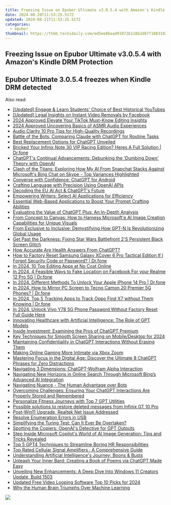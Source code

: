```yaml
---
title: Freezing Issue on Epubor Ultimate v3.0.5.4 with Amazon's Kindle DRM Protection
date: 2024-08-20T11:53:25.517Z
updated: 2024-08-21T11:53:25.517Z
categories:
  - epubor
thumbnail: https://thmb.techidaily.com/ed5ee8baad91072b118b2d67f1083103fa228337347cb369c95ebc26efcbbaf5.jpg
---
```


## Freezing Issue on Epubor Ultimate v3.0.5.4 with Amazon's Kindle DRM Protection

## Epubor Ultimate 3.0.5.4 freezes when Kindle DRM detected



<ins class="adsbygoogle"
     style="display:block"
     data-ad-format="autorelaxed"
     data-ad-client="ca-pub-7571918770474297"
     data-ad-slot="1223367746"></ins>



<ins class="adsbygoogle"
     style="display:block"
     data-ad-client="ca-pub-7571918770474297"
     data-ad-slot="8358498916"
     data-ad-format="auto"
     data-full-width-responsive="true"></ins>

<span class="atpl-alsoreadstyle">Also read:</span>
<div><ul>
<li><a href="https://youtube-video-recordings.techidaily.com/updated-engage-and-learn-students-choice-of-best-historical-youtubes/"><u>[Updated] Engage & Learn  Students' Choice of Best Historical YouTubes</u></a></li>
<li><a href="https://facebook-clips.techidaily.com/updated-legal-insights-on-instant-video-removals-by-facebook/"><u>[Updated] Legal Insights on Instant Video Removals by Facebook</u></a></li>
<li><a href="https://article-helps.techidaily.com/2024-approved-elevate-your-tiktok-must-know-editing-insights/"><u>2024 Approved  Elevate Your TikTok  Must-Know Editing Insights</u></a></li>
<li><a href="https://youtube-stream.techidaily.com/2024-approved-uncovering-basics-of-asmr-audio-experiences/"><u>2024 Approved  Uncovering Basics of ASMR Audio Experiences</u></a></li>
<li><a href="https://youtube-clips.techidaily.com/audio-clarity-10-pro-tips-for-high-quality-recordings/"><u>Audio Clarity  10 Pro Tips for High-Quality Recordings</u></a></li>
<li><a href="https://tech-haven.techidaily.com/battle-of-the-bots-comparing-claude-with-chatgpt-for-routine-tasks/"><u>Battle of the Bots: Comparing Claude with ChatGPT for Routine Tasks</u></a></li>
<li><a href="https://tech-haven.techidaily.com/best-replacement-options-for-chatgpt-unveiled/"><u>Best Replacement Options for ChatGPT Unveiled</u></a></li>
<li><a href="https://howto.techidaily.com/bricked-your-infinix-note-30-vip-racing-edition-heres-a-full-solution-drfone-by-drfone-fix-android-problems-fix-android-problems/"><u>Bricked Your Infinix Note 30 VIP Racing Edition? Heres A Full Solution | Dr.fone</u></a></li>
<li><a href="https://tech-haven.techidaily.com/chatgpts-continual-advancements-debunking-the-dumbing-down-theory-with-openai/"><u>ChatGPT's Continual Advancements: Debunking the 'Dumbing Down' Theory with OpenAI</u></a></li>
<li><a href="https://tech-haven.techidaily.com/clash-of-the-titans-exploring-how-my-ai-from-snapchat-stacks-against-microsofts-bing-chat-on-skype-top-variances-highlighted/"><u>Clash of the Titans: Exploring How My AI From Snapchat Stacks Against Microsoft's Bing Chat on Skype - Top Variances Highlighted</u></a></li>
<li><a href="https://tech-haven.techidaily.com/converse-with-confidence-chatgpt-for-android/"><u>Converse with Confidence: ChatGPT for Android</u></a></li>
<li><a href="https://tech-haven.techidaily.com/crafting-language-with-precision-using-openai-apis/"><u>Crafting Language with Precision Using OpenAI APIs</u></a></li>
<li><a href="https://tech-haven.techidaily.com/decoding-the-eu-ai-act-and-chatgpts-future/"><u>Decoding the EU AI Act & ChatGPT's Future</u></a></li>
<li><a href="https://tech-haven.techidaily.com/empowering-writers-select-ai-applications-for-efficiency/"><u>Empowering Writers: Select AI Applications for Efficiency</u></a></li>
<li><a href="https://tech-haven.techidaily.com/essential-web-based-applications-to-boost-your-prompt-crafting-abilities/"><u>Essential Web-Based Applications to Boost Your Prompt Crafting Abilities</u></a></li>
<li><a href="https://tech-haven.techidaily.com/evaluating-the-value-of-chatgpt-plus-an-in-depth-analysis/"><u>Evaluating the Value of ChatGPT Plus: An In-Depth Analysis</u></a></li>
<li><a href="https://tech-haven.techidaily.com/from-concept-to-canvas-how-to-harness-microsofte-ai-image-creation-capabilities-for-unique-visuals/"><u>From Concept to Canvas: How to Harness Microsoft'e AI Image Creation Capabilities for Unique Visuals</u></a></li>
<li><a href="https://tech-haven.techidaily.com/from-exclusive-to-inclusive-demystifying-how-gpt-n-is-revolutionizing-global-usage/"><u>From Exclusive to Inclusive: Demystifying How GPT-N Is Revolutionizing Global Usage</u></a></li>
<li><a href="https://win-answers.techidaily.com/get-past-the-darkness-fixing-star-wars-battlefront-2s-persistent-black-screen-glitch/"><u>Get Past the Darkness: Fixing Star Wars Battlefront 2'S Persistent Black Screen Glitch</u></a></li>
<li><a href="https://tech-haven.techidaily.com/how-accurate-are-health-answers-from-chatgpt/"><u>How Accurate Are Health Answers From ChatGPT?</u></a></li>
<li><a href="https://techidaily.com/how-to-factory-reset-samsung-galaxy-xcover-6-pro-tactical-edition-if-i-forgot-security-code-or-password-drfone-by-drfone-reset-android-reset-android/"><u>How to Factory Reset Samsung Galaxy XCover 6 Pro Tactical Edition If I Forgot Security Code or Password? | Dr.fone</u></a></li>
<li><a href="https://youtube-docs.techidaily.com/24-10-top-editing-apps-at-no-cost-online/"><u>In 2024, 10 Top Editing Apps at No Cost Online</u></a></li>
<li><a href="https://location-social.techidaily.com/in-2024-4-feasible-ways-to-fake-location-on-facebook-for-your-realme-12-pro-5g-drfone-by-drfone-virtual-android/"><u>In 2024, 4 Feasible Ways to Fake Location on Facebook For your Realme 12 Pro 5G | Dr.fone</u></a></li>
<li><a href="https://iphone-unlock.techidaily.com/in-2024-different-methods-to-unlock-your-apple-iphone-14-pro-drfone-by-drfone-ios/"><u>In 2024, Different Methods To Unlock Your Apple iPhone 14 Pro | Dr.fone</u></a></li>
<li><a href="https://screen-mirror.techidaily.com/in-2024-how-to-mirror-pc-screen-to-tecno-camon-20-premier-5g-phones-drfone-by-drfone-android/"><u>In 2024, How to Mirror PC Screen to Tecno Camon 20 Premier 5G Phones? | Dr.fone</u></a></li>
<li><a href="https://android-location-track.techidaily.com/in-2024-top-5-tracking-apps-to-track-oppo-find-x7-without-them-knowing-drfone-by-drfone-virtual-android/"><u>In 2024, Top 5 Tracking Apps to Track Oppo Find X7 without Them Knowing | Dr.fone</u></a></li>
<li><a href="https://android-unlock.techidaily.com/in-2024-unlock-vivo-y78-5g-phone-password-without-factory-reset-full-guide-here-by-drfone-android/"><u>In 2024, Unlock Vivo Y78 5G Phone Password Without Factory Reset Full Guide Here</u></a></li>
<li><a href="https://tech-haven.techidaily.com/innovating-healthcare-with-artificial-intelligence-the-role-of-gpt-models/"><u>Innovating Healthcare with Artificial Intelligence: The Role of GPT Models</u></a></li>
<li><a href="https://tech-haven.techidaily.com/inside-investment-examining-the-pros-of-chatgpt-premium/"><u>Inside Investment: Examining the Pros of ChatGPT Premium</u></a></li>
<li><a href="https://screen-video-capture.techidaily.com/key-techniques-for-smooth-screen-sharing-on-mobiledesktop-for-2024/"><u>Key Techniques for Smooth Screen Sharing on Mobile/Desktop for 2024</u></a></li>
<li><a href="https://tech-haven.techidaily.com/maintaining-confidentiality-in-chatgpt-interactions-without-erasing-them/"><u>Maintaining Confidentiality in ChatGPT Interactions Without Erasing Them</u></a></li>
<li><a href="https://extra-tips.techidaily.com/making-online-gaming-more-intimate-via-xbox-zoom/"><u>Making Online Gaming More Intimate via Xbox Zoom</u></a></li>
<li><a href="https://tech-haven.techidaily.com/mastering-focus-in-the-digital-age-discover-the-ultimate-8-chatgpt-phrases-for-zero-distractions/"><u>Mastering Focus in the Digital Age: Discover the Ultimate 8 ChatGPT Phrases for Zero Distractions</u></a></li>
<li><a href="https://tech-haven.techidaily.com/navigating-3-dimensions-chatgpt-wolfram-alpha-interaction/"><u>Navigating 3 Dimensions: ChatGPT-Wolfram Alpha Interaction</u></a></li>
<li><a href="https://tech-haven.techidaily.com/navigating-new-horizons-in-online-search-through-microsoft-bings-advanced-ai-integration/"><u>Navigating New Horizons in Online Search Through Microsoft Bing’s Advanced AI Integration</u></a></li>
<li><a href="https://tech-haven.techidaily.com/navigating-nuance-the-human-advantage-over-bots/"><u>Navigating Nuance - The Human Advantage over Bots</u></a></li>
<li><a href="https://tech-haven.techidaily.com/overcoming-challenges-ensuring-your-chatgpt-interactions-are-properly-stored-and-remembered/"><u>Overcoming Challenges: Ensuring Your ChatGPT Interactions Are Properly Stored and Remembered</u></a></li>
<li><a href="https://tech-haven.techidaily.com/personalize-fitness-journeys-with-top-7-gpt-utilities/"><u>Personalize Fitness Journeys with Top 7 GPT Utilities</u></a></li>
<li><a href="https://review-topics.techidaily.com/possible-solutions-to-restore-deleted-messages-from-infinix-gt-10-pro-by-fonelab-android-recover-messages/"><u>Possible solutions to restore deleted messages from Infinix GT 10 Pro</u></a></li>
<li><a href="https://driver-error.techidaily.com/post-win11-upgrade-realtek-net-issue-addressed/"><u>Post-Win11 Upgrade, Realtek Net Issue Addressed</u></a></li>
<li><a href="https://driver-error.techidaily.com/resolve-enumeration-errors-in-usb/"><u>Resolve Enumeration Errors in USB</u></a></li>
<li><a href="https://tech-haven.techidaily.com/simplifying-the-turing-test-can-it-ever-be-overtaken/"><u>Simplifying the Turing Test: Can It Ever Be Overtaken?</u></a></li>
<li><a href="https://tech-haven.techidaily.com/spotting-the-copiers-openais-detective-for-gpt-outputs/"><u>Spotting the Copiers: OpenAI's Detective for GPT Outputs</u></a></li>
<li><a href="https://tech-haven.techidaily.com/step-inside-microsoft-copilots-world-of-ai-image-generation-tips-and-tricks-revealed/"><u>Step Inside Microsoft Copilot's World of AI Image Generation: Tips and Tricks Revealed</u></a></li>
<li><a href="https://tech-haven.techidaily.com/top-5-gpt4-techniques-to-streamline-boring-hr-responsibilities/"><u>Top 5 GPT4 Techniques to Streamline Boring HR Responsibilities</u></a></li>
<li><a href="https://buynow-tips.techidaily.com/top-rated-cellular-signal-amplifiers-a-comprehensive-guide/"><u>Top Rated Cellular Signal Amplifiers : A Comprehensive Guide</u></a></li>
<li><a href="https://tech-haven.techidaily.com/understanding-artificial-intelligences-journey-boons-and-busts/"><u>Understanding Artificial Intelligence's Journey: Boons & Busts</u></a></li>
<li><a href="https://tech-haven.techidaily.com/unleash-your-inner-bard-creating-a-book-of-poems-via-chatgpt-made-easy/"><u>Unleash Your Inner Bard: Creating a Book of Poems via ChatGPT Made Easy</u></a></li>
<li><a href="https://techtrends.techidaily.com/unveiling-new-enhancements-a-deep-dive-into-windows-11-creators-update-build-1503/"><u>Unveiling New Enhancements: A Deep Dive Into Windows 11 Creators Update, Build 1503</u></a></li>
<li><a href="https://ai-video-apps.techidaily.com/updated-free-video-looping-software-top-10-picks-for-2024/"><u>Updated Free Video Looping Software Top 10 Picks for 2024</u></a></li>
<li><a href="https://tech-haven.techidaily.com/why-the-human-brain-triumphs-over-machine-learning/"><u>Why the Human Brain Triumphs Over Machine Learning</u></a></li>
</ul></div>

<!-- affiliate ads begin -->
<a href="https://secure.2checkout.com/order/checkout.php?PRODS=2201613&QTY=1&AFFILIATE=108875&CART=1"><img src="https://www.macdvdripperpro.com/images/devices-3.png" border="0"></a>
<!-- affiliate ads end -->